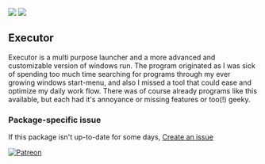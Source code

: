 [![](https://img.shields.io/chocolatey/v/executor?color=green&label=executor)](https://chocolatey.org/packages/executor) [![](https://img.shields.io/chocolatey/dt/executor)](https://chocolatey.org/packages/executor)

## Executor
Executor is a multi purpose launcher and a more advanced and customizable version of windows run. 
The program originated as I was sick of spending too much time searching for programs through my 
ever growing windows start-menu, and also I missed a tool that could ease and optimize my daily 
work flow. There was of course already programs like this available, but each had it's annoyance 
or missing features or too(!) geeky.

### Package-specific issue
If this package isn't up-to-date for some days, [Create an issue](https://github.com/tunisiano187/Chocolatey-packages/issues/new/choose)

[![Patreon](https://cdn.jsdelivr.net/gh/tunisiano187/Chocolatey-packages@d15c4e19c709e7148588d4523ffc6dd3cd3c7e5e/icons/patreon.png)](https://www.patreon.com/bePatron?u=39585820)

